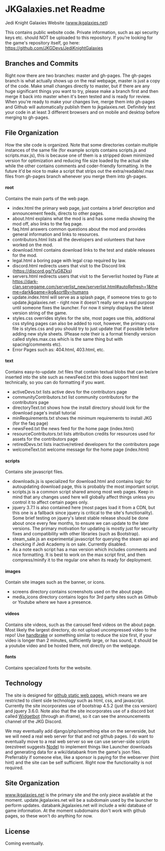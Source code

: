 # JKGalaxies.net Readme
Jedi Knight Galaxies Website (www.jkgalaxies.net)

This contains public website code.  Private information, such as api security keys etc. should NOT be uploaded to this repository.  If you're looking for the game's repository itself, go here: https://github.com/JKGDevs/JediKnightGalaxies

## Branches and Commits ##
Right now there are two branches: master and gh-pages.  The gh-pages branch is what actually shows up on the real webpage, master is just a copy of the code.  Make small changes directly to master, but if there are any huge significant things you want to try, please make a branch first and then merge it back into master when it's been tested and is ready for review.  When you're ready to make your changes live, merge them into gh-pages and Github will automatically publish them to jkgalaxies.net.  Definitely test your code in at least 3 different browsers and on mobile and desktop before merging to gh-pages.

## File Organization ##
How the site code is organized.  Note that some directories contain multiple instances of the same file (for example scripts contains scripts.js and scripts.max.js), this is because one of them is a stripped down minimized version for optimization and reducing file size loaded by the actual site while the other contains comments and coder-friendly formatting.  In the future it'd be nice to make a script that strips out the extra/readable/.max files from gh-pages branch whenever you merge them into gh-pages.

#### root ####
Contains the main parts of the web page.  
* index.html the primary web page, just contains a brief description and announcement feeds, directs to other pages.  
* about.html explains what the mod is and has some media showing the mod off, also links to the faq page.
* faq.html answers common questions about the mod and provides general information and links to resources.
* contributors.html lists all the developers and volunteers that have worked on the mod.  
* download.html contains download links to the test and stable releases for the mod.  
* legal.html a boring page with legal crap required by law.  
* discord.html redirects users that visit to the Discord link (https://discord.gg/YuG8Zks)
* servers.html redirects users that visit to the Serverlist hosted by Flate at https://dark-clan.servegame.com/serverlist_new/serverlist.html#autoRefresh=1&theme=dark&game=jkg&sortBy=humans
* update.index.html will serve as a splash page, if someone tries to go to update.jkgalaxies.net - right now it doesn't really serve a real purpose until someone fixes the launcher.  For now it simply displays the latest version string of the game.
* styles.css overrides styles for the site, most pages use this, additional css styling pages can also be added to root, however, the primary css file is styles.css and you should try to just update that if possible before adding new style sheets. (Please note their is a format friendly version called styles.max.css which is the same thing but with spacing/comments etc).
* Error Pages such as: 404.html, 403.html, etc.


#### text ####
Contains easy-to-update .txt files that contain textual blobs that can be/are inserted into the site such as newsFeed.txt this does support html text technically, so you can do formatting if you want.
* activeDevs.txt lists active devs for the contributors page
* communityContributors.txt list community contributors for the contributors page
* directoryText.txt shows how the install directory should look for the download page's install tutorial
* minRequirements.txt shows the minimum requirements to install JKG (for the faq page)
* newsFeed.txt the news feed for the home page (index.html)
* resourceContributors.txt lists attribution credits for resources used for assets for the contributors page
* retiredDevs.txt lists inactive/retired developers for the contributors page
* welcomeText.txt welcome message for the home page (index.html)

#### scripts ####
Contains site javascript files.  
* downloads.js is specialized for download.html and contains logic for autoupdating download page, this is probably the most important script. 
* scripts.js is a common script shared among most web pages.  Keep in mind that any changes used here will globally affect things unless you control it to affect certain pages only.
* jquery 3.7.1 is also contained here (most pages load it from a CDN, but this one is a fallback since jquery is critical to the site's functionality).  Some brief testing on jquery's latest stable release should be done about once every few months, to ensure we can update to the later versions.  The primary motivation for updating is mostly just for security fixes and compatibility with other libraries (such as Bootstrap).
* steam_sale.js an experimental javascript for querying the steam api and checking if Jedi Academy is on sale.  Currently disabled.
* As a note each script has a max version which includes comments and nice formatting.  It is best to work on the max script first, and then compress/minify it to the regular one when its ready for deployment.

#### images ####
Contain site images such as the banner, or icons.
* screens directory contains screenshots used on the about page.
* media_icons directory contains logos for 3rd party sites such as Github or Youtube where we have a presence.

#### videos ####
Contains site videos, such as the carousel feed videos on the about page.  Most likely the largest directory, do not upload uncompressed video to the repo!  Use [handbrake](https://handbrake.fr/) or something similar to reduce the size first, if your video is longer than 2 minutes, sufficiently large, or has sound, it should be a youtube video and be hosted there, not directly on the webpage.

#### fonts ####
Contains specialized fonts for the website.


## Technology ##
The site is designed for [github static web pages](https://pages.github.com/), which means we are restricted to client side technology such as html, css, and javascript.  Currently the site incorporates use of bootstrap 4.5.2 (just the css version) and jquery 3.6.0.  Note also that the site incorporates use of a discord bot called [Widgetbot](https://widgetbot.io/) (through an iframe), so it can see the announcements channel of the JKG Discord.  

We may eventually add django/php/something else on the serverside, but we will need a real web server for that and not github pages.  I do want to eventually move to a real web server so we can use server-side scripts (eezstreet suggests [Node](https://nodejs.org/en/)) to implement things like Launcher downloads and generating data for a wiki/databank from the game's json files.  Preferrably if someone else, like a sponsor is paying for the webserver (hint hint) and the site can be self sufficient.  Right now the functionality is not required.  

## Site Organization ##
www.jkgalaxies.net is the primary site and the only piece available at the moment.  update.jkgalaxies.net will be a subdomain used by the launcher to perform updates.  databank.jkgalaxies.net will include a wiki database of game information.  At the moment subdomains don't work with github pages, so these won't do anything for now.

## License ##
Coming eventually.

